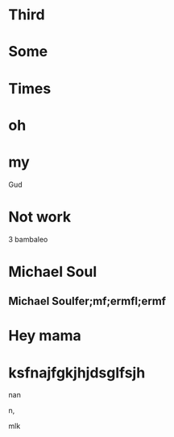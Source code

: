 # Third

# Some

# Times

# oh

# my

Gud

# Not work
3 bambaleo

# Michael Soul 



## Michael Soulfer;mf;ermfl;ermf 



# Hey mama



# ksfnajfgkjhjdsglfsjh

nan

n,

mlk
